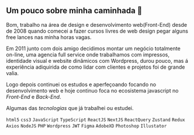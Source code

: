 ## Um pouco sobre minha caminhada  👋

Bom, trabalho na área de design e desenvolvimento web(Front-End) desde de 2008 quando comecei a fazer cursos livres de web design pegar 
alguns free lances nas minha horas vagas. 

Em 2011 junto com dois amigo decidimos montar um negócio totalmente on-line, uma agencia full service onde trabalhamos com impressos, 
identidade visual e website dinâmicos com Wordpress, durou pouco, mas á experiência adiquirida de como lidar com clientes e projetos foi de grande valia. 

Logo depois continuei os estudos e aperfeçoando focando no desenvolvimento web e hoje continuo foca no ecosistema javascript no *Front-End* e *Back-End*.

Algumas das *tecnologias* que já trabalhei ou estudei. 

``html5``  ``css3``   ``JavaScript``  ``TypeScript``  ``ReactJS``  ``NextJS``  ``ReactQuery``  ``Zustand``  ``Redux`` ``Axios``  ``NodeJS``  ``PHP``  ``Wordpress`` ``JWT``  ``Figma``  ``AdobeXD``  ``Photoshop``  ``Illustator``
